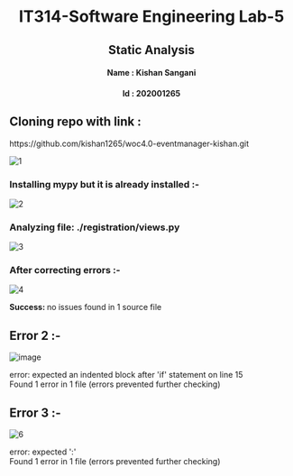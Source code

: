<h1 align="center"><b><center>IT314-Software Engineering Lab-5 </center></b></h1>
<h2 align="center"><b>Static Analysis </center></b></h2>

<h4 align="center"><b> Name : </b> Kishan Sangani</h4>
<h4 align="center"><b> Id : </b> 202001265</h4>

<h2>Cloning repo with link : </h2>
https://github.com/kishan1265/woc4.0-eventmanager-kishan.git

![1](https://user-images.githubusercontent.com/97011040/227481033-a96df4e8-c418-4c13-8351-0afa55895c30.png)

### Installing mypy but it is already installed :-
![2](https://user-images.githubusercontent.com/97011040/227481374-4f2c8695-8f83-4b4c-8d4d-49a67b28dc8c.png)


### Analyzing file: ./registration/views.py
![3](https://user-images.githubusercontent.com/97011040/227481410-c95c84cd-7e01-4e09-b5f6-42b7bc1c8881.png)


### After correcting errors :-
![4](https://user-images.githubusercontent.com/97011040/227481478-75d1758c-bc0c-48ba-91a9-9719f65eb55b.png)


<b> Success: </b> no issues found in 1 source file

## Error 2 :-
![image](https://user-images.githubusercontent.com/97011040/227483259-73a0a271-22f7-4dd9-b73d-904e29477563.png)

error: expected an indented block after 'if' statement on line 15 <br>
Found 1 error in 1 file (errors prevented further checking)

## Error 3 :-
![6](https://user-images.githubusercontent.com/97011040/227484921-05b7db10-378a-47bc-bdc7-076a6e600c83.png)

error: expected ':' <br>
Found 1 error in 1 file (errors prevented further checking)
